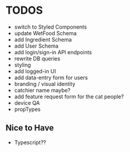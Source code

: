 # TODOS

- switch to Styled Components 
- update WetFood Schema
- add Ingredient Schema
- add User Schema
- add login/sign-in API endpoints
- rewrite DB queries
- styling
- add logged-in UI
- add data-entry form for users
- branding / visual identity
- catchier name maybe?
- add feature request form for the cat people?
- device QA
- propTypes

## Nice to Have
- Typescript??